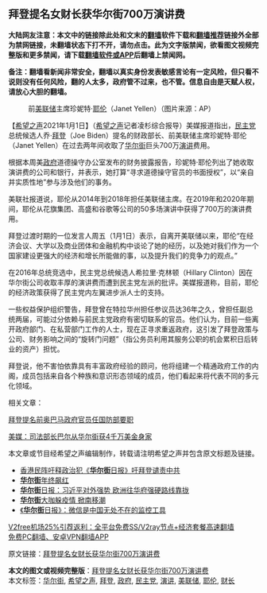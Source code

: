  <h2>拜登提名女财长获华尔街700万演讲费</h2> <p class="notice"><b>大陆网友注意：本文中的链接除此处和文末的<a href="https://github.com/bannedbook/fanqiang" >翻墙</a>软件下载和<a href="https://github.com/killgcd/justmysocks/blob/master/README.md">翻墙推荐</a>链接外全部为禁网链接，未翻墙状态下打不开，请勿点击。此为文字版禁闻，欲看图文视频完整版和更多禁闻，请下载<a href="https://github.com/bannedbook/fanqiang">翻墙软件或APP</a>后翻墙上禁闻网。</p><p>备注：翻墙看新闻非常安全，翻墙以真实身份发表敏感言论有一定风险，但只看不说则没有任何风险，翻的人太多，政府管不过来，也不管。信息自由是天赋人权，请放心大胆的翻墙。</b></p>  <div class="entry"> <figure> <p><figcaption>前<a href="https://www.bannedbook.org/bnews/tag/%e7%be%8e%e8%81%94%e5%82%a8/" class="st_tag internal_tag" rel="tag" title="标签 美联储 下的日志">美联储</a>主席珍妮特‧<a href="https://www.bannedbook.org/bnews/tag/%e8%80%b6%e4%bc%a6/" class="st_tag internal_tag" rel="tag" title="标签 耶伦 下的日志">耶伦</a>（Janet Yellen）（图片来源：AP）</figcaption></figure> <p>【<span class='wp_keywordlink_affiliate'><a href="https://www.soundofhope.org" title="希望之声" target="_blank">希望之声</a></span>2021年1月1日】（<a href="https://www.bannedbook.org/bnews/tag/%e5%b8%8c%e6%9c%9b%e4%b9%8b%e5%a3%b0/" class="st_tag internal_tag" rel="tag" title="标签 希望之声 下的日志">希望之声</a>记者凌杉综合报导）美媒报道指出，<a href="https://www.bannedbook.org/bnews/tag/%e6%b0%91%e4%b8%bb%e5%85%9a/" class="st_tag internal_tag" rel="tag" title="标签 民主党 下的日志">民主党</a>总统候选人乔·<a href="https://www.bannedbook.org/bnews/tag/%e6%8b%9c%e7%99%bb/" class="st_tag internal_tag" rel="tag" title="标签 拜登 下的日志">拜登</a>（Joe Biden）提名的财政部长、前美联储主席珍妮特·耶伦（Janet Yellen）在过去两年间收取了<a href="https://www.bannedbook.org/bnews/tag/%e5%8d%8e%e5%b0%94%e8%a1%97/" class="st_tag internal_tag" rel="tag" title="标签 华尔街 下的日志">华尔街</a>巨头700万<a href="https://www.bannedbook.org/bnews/tag/%E6%BC%94%E8%AE%B2/" class="st_tag internal_tag" rel="tag" title="标签 演讲 下的日志">演讲</a>费用。</p> <p>根据本周美<a href="https://www.bannedbook.org/bnews/tag/%e6%94%bf%e5%ba%9c/" class="st_tag internal_tag" rel="tag" title="标签 政府 下的日志">政府</a>道德操守办公室发布的财务披露报告，珍妮特·耶伦列出了她收取演讲费的公司和银行，并表示，她打算“寻求道德操守官员的书面授权”，以“亲自并实质性地”参与涉及他们的事务。</p> <p>美联社报道说，耶伦从2014年到2018年担任美联储主席。在2019年和2020年期间，耶伦从花旗集团、高盛和谷歌等公司的50多场演讲中获得了700万的演讲费用。</p> <p>拜登过渡时期的一位发言人周五（1月1日）表示，自离开美联储以来，耶伦“在经济会议、大学以及商业团体和金融机构中谈论了她的经历，以及她对我们作为一个国家建设更强大的经济和增长所能做的事，以及提升我们的竞争力的观点。”</p>  <p>在2016年总统竞选中，民主党总统候选人希拉里·克林顿（Hillary Clinton）因在华尔街公司收取丰厚的演讲费而遭到民主党左派的批评。美媒报道称，目前，耶伦的经济政策获得了民主党内左翼进步派人士的支持。</p> <p>一些权益保护组织警告，拜登曾在特拉华州担任参议员达36年之久，曾担任副总统两届，可能过分依赖与前民主党政府有密切联系的官员。他们认为，目前一些离开政府部门、在私营部门工作的人士，现在正寻求重返政府，这引发了拜登政策与公司、财务影响之间的“旋转门问题”（指公务员利用其服务公职的机会累积日后转业的资产）担忧。</p> <p>拜登说，他不害怕依靠具有丰富政府经验的顾问，他将组建一个精通政府工作的内阁，成员包括来自各个种族和意识形态领域的成员，他们看起来将代表不同的多元化领域。</p> <p>相关文章：</p>  <p><a href="https://www.soundofhope.org/post/459230">拜登提名前奥巴马政府官员任国防部要职</a></p> <p><a data-ctorig="https://www.soundofhope.org/post/453529" data-cturl="https://www.google.com/url?client=internal-element-cse&amp;cx=007749283119516952101:0iwnfnkwnek&amp;q=https://www.soundofhope.org/post/453529&amp;sa=U&amp;ved=2ahUKEwjL2PTo_fvtAhWiPH0KHUwrB0sQFjAEegQIABAC&amp;usg=AOvVaw2aezwC2X1YuLGj1POouCnv" href="https://www.soundofhope.org/post/453529" target="_blank">美媒：司法部长巴尔从华尔街获4千万美金身家</a></p> <p>本文章或节目经希望之声编辑制作，转载请注明希望之声并包含原文标题及链接。</p> <ul class='op-related-articles' title='相关阅读'> <li><a href='https://www.bannedbook.org/bnews/taiwannews/20210102/1459489.html' target='_blank'>香港民阵吁释政治犯《<b>华尔街</b>日报》吁拜登谴责中共</a></li> <li><a href='https://www.bannedbook.org/bnews/worldnews/usa/20210101/1458895.html' target='_blank'><b>华尔街</b>年终飙红</a></li> <li><a href='https://www.bannedbook.org/bnews/cbnews/20201230/1457746.html' target='_blank'><b>华尔街</b>日报：习近平对外强势 欧洲往华府强硬路线靠拢</a></li> <li><a href='https://www.bannedbook.org/bnews/cnnews/20201226/1455233.html' target='_blank'><b>华尔街</b>大咖躲疫情 掀南移潮</a></li> <li><a href='https://www.bannedbook.org/bnews/taiwannews/20201225/1454620.html' target='_blank'>《<b>华尔街</b>日报》：微信是中国无处不在的监控工具</a></li> </ul> <p class="texttj"> <a href="https://www.bannedbook.org/forum23/topic22702.html" target="_blank">V2free机场25%引荐返利：全平台免费SS/V2ray节点+经济套餐高速翻墙</a><br/> <a href="https://github.com/bannedbook/fanqiang/wiki/%E7%A6%81%E9%97%BB%E7%BD%91%E5%AE%89%E5%8D%93%E7%BF%BB%E5%A2%99%E6%96%B0%E9%97%BBAPP" target="_blank">免费PC翻墙、安卓VPN翻墙APP</a></p><p>原文链接：<a class="src_link"  href="https://www.soundofhope.org/post/459551" target="_blank">拜登提名女财长获华尔街700万演讲费</a></p> <a name='sharetosocial'></a>       <div><b>本文的图文或视频完整版</b>：<a href='https://www.bannedbook.org/bnews/comments/20210102/1459501.html'>拜登提名女财长获华尔街700万演讲费</a></div>  </div><!--END ENTRY--> <div class="postfooter"> <div>本文标签：<a href="https://www.bannedbook.org/bnews/tag/%e5%8d%8e%e5%b0%94%e8%a1%97/" rel="tag">华尔街</a>, <a href="https://www.bannedbook.org/bnews/tag/%e5%b8%8c%e6%9c%9b%e4%b9%8b%e5%a3%b0/" rel="tag">希望之声</a>, <a href="https://www.bannedbook.org/bnews/tag/%e6%8b%9c%e7%99%bb/" rel="tag">拜登</a>, <a href="https://www.bannedbook.org/bnews/tag/%e6%94%bf%e5%ba%9c/" rel="tag">政府</a>, <a href="https://www.bannedbook.org/bnews/tag/%e6%b0%91%e4%b8%bb%e5%85%9a/" rel="tag">民主党</a>, <a href="https://www.bannedbook.org/bnews/tag/%E6%BC%94%E8%AE%B2/" rel="tag">演讲</a>, <a href="https://www.bannedbook.org/bnews/tag/%e7%be%8e%e8%81%94%e5%82%a8/" rel="tag">美联储</a>, <a href="https://www.bannedbook.org/bnews/tag/%e8%80%b6%e4%bc%a6/" rel="tag">耶伦</a>, <a href="https://www.bannedbook.org/bnews/tag/%E8%B4%A2%E9%95%BF/" rel="tag">财长</a></div>  </div><!--END POSTFOOTER--> 